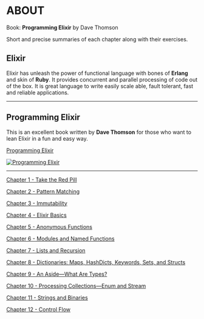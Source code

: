 **ABOUT**
==========
Book: **Programming Elixir** by Dave Thomson

Short and precise summaries of each chapter along with their exercises. 


**Elixir**
----------

Elixir has unleash the power of functional language with bones of **Erlang** and skin of **Ruby**. It provides concurrent and parallel processing of code out of the box.  It is great language to write easily scale able, fault tolerant, fast and reliable applications.

----------

**Programming Elixir**
--------

This is an excellent book written by **Dave Thomson** for those who want to lean Elixir in a fun and easy way. 

[Programming Elixir ](https://pragprog.com/book/elixir13/programming-elixir-1-3) 

[![Programming Elixir](https://cloud.githubusercontent.com/assets/220788/18274557/e1e872cc-743a-11e6-9610-493c34779b2c.jpg)](https://pragprog.com/book/elixir13/programming-elixir-1-3) 

---------
 [Chapter 1 - Take the Red Pill](https://github.com/kzq/programming_elixir_exercises/tree/master/Chapter%201%20-%20Take%20the%20Red%20Pill)
 
 [Chapter 2 - Pattern Matching](https://github.com/kzq/programming_elixir_exercises/tree/master/Chapter%202%20-%20Pattern%20Matching)
 
 [Chapter 3 - Immutability](https://github.com/kzq/programming_elixir_exercises/blob/master/Chapter%203%20-%20Immutability)
 
 [Chapter 4 - Elixir Basics](https://github.com/kzq/programming_elixir_exercises/blob/master/Chapter%204%20-%20Elixir%20Basics)
 
 [Chapter 5 - Anonymous Functions](https://github.com/kzq/programming_elixir_exercises/blob/master/Chapter%205%20-%20Anonymous%20Functions)
 
 [Chapter 6 - Modules and Named Functions](https://github.com/kzq/programming_elixir_exercises/blob/master/Chapter%206%20-Modules%20and%20Named%20Functions)
 
 [Chapter 7 - Lists and Recursion](https://github.com/kzq/programming_elixir_exercises/blob/master/Chapter%207%20-%20Lists%20and%20Recursion)

[Chapter 8 - Dictionaries: Maps, HashDicts, Keywords, Sets, and Structs](https://github.com/kzq/programming_elixir_exercises/blob/master/Chapter%208%20-%20Dictionaries)

[Chapter 9 - An Aside—What Are Types?](https://github.com/kzq/programming_elixir_exercises/blob/master/Chapter%209%20-%20An%20Aside%E2%80%94What%20Are%20Types%3F)

[Chapter 10 - Processing Collections—Enum and Stream](https://github.com/kzq/programming_elixir_exercises/tree/master/Chapter%2010%20-%20Processing%20Collections%20-%20Enum%20and%20Stream)

[Chapter 11 - Strings and Binaries](https://github.com/kzq/programming_elixir_exercises/tree/master/Chapter%2011%20-%20Strings%20and%20Binaries)

[Chapter 12 - Control Flow](https://github.com/kzq/programming_elixir_exercises/tree/master/Chapter%2012%20-%20Control%20Flow)


